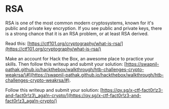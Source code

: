 # RSA

RSA is one of the most common modern cryptosystems, known for it's public and private key encryption. If you see public and private keys, there is a strong chance that it is an RSA problem, or at least RSA derived.

Read this: [https://ctf101.org/cryptography/what-is-rsa/](https://ctf101.org/cryptography/what-is-rsa/)

Make an account for Hack the Box, an awesome place to practice your skills. Then follow this writeup and submit your solution: [https://swapnil-pathak.github.io/hackthebox/walkthrough/htb-challenges-crypto-weakrsa/\#](https://swapnil-pathak.github.io/hackthebox/walkthrough/htb-challenges-crypto-weakrsa/#).

Follow this writeup and submit your solution: [https://qy.sg/x-ctf-fact0r!z3-and-fact0r!z3\_aga!n-crypto/](https://qy.sg/x-ctf-fact0r!z3-and-fact0r!z3_aga!n-crypto/)


